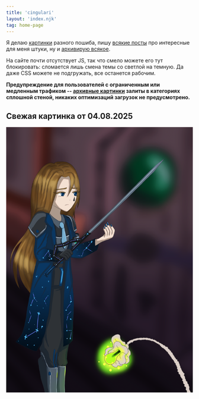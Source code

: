 ```yaml
---
title: 'cingulari'
layout: 'index.njk'
tag: home-page
---
```


Я делаю [картинки](/gallery) разного пошиба, пишу [всякие посты](/blog) про интересные для меня штуки, ну и [архивирую всякое](/heritage).

На сайте почти отсутствует JS, так что смело можете его тут блокировать: сломается лишь смена темы со светлой на темную. Да даже CSS можете не подгружать, все останется рабочим.

**Предупреждение для пользователей с ограниченным или медленным трафиком -- [архивные картинки](/gallery/old) залиты в категориях сплошной стеной, никаких оптимизаций загрузок не предусмотрено.**

## Свежая картинка от 04.08.2025
![](img_orig/2025/15-rodya.png)
